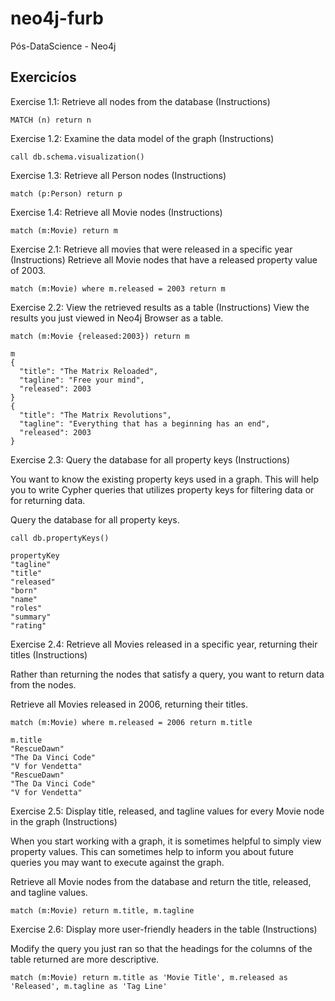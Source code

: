 # neo4j-furb
Pós-DataScience - Neo4j

## Exercicíos 

Exercise 1.1: Retrieve all nodes from the database (Instructions)
```
MATCH (n) return n
```

Exercise 1.2: Examine the data model of the graph (Instructions)

```
call db.schema.visualization()
```
Exercise 1.3: Retrieve all Person nodes (Instructions)

```
match (p:Person) return p
```

Exercise 1.4: Retrieve all Movie nodes (Instructions)

```
match (m:Movie) return m
```

Exercise 2.1: Retrieve all movies that were released in a specific year (Instructions)
Retrieve all Movie nodes that have a released property value of 2003.

```
match (m:Movie) where m.released = 2003 return m
```

Exercise 2.2: View the retrieved results as a table (Instructions)
View the results you just viewed in Neo4j Browser as a table.

```
match (m:Movie {released:2003}) return m

m
{
  "title": "The Matrix Reloaded",
  "tagline": "Free your mind",
  "released": 2003
}
{
  "title": "The Matrix Revolutions",
  "tagline": "Everything that has a beginning has an end",
  "released": 2003
}

```

Exercise 2.3: Query the database for all property keys (Instructions)

You want to know the existing property keys used in a graph. This will help you to write Cypher queries that utilizes property keys for filtering data or for returning data.

Query the database for all property keys.

```
call db.propertyKeys()

propertyKey
"tagline"
"title"
"released"
"born"
"name"
"roles"
"summary"
"rating"
```
Exercise 2.4: Retrieve all Movies released in a specific year, returning their titles (Instructions)

Rather than returning the nodes that satisfy a query, you want to return data from the nodes.

Retrieve all Movies released in 2006, returning their titles.

```
match (m:Movie) where m.released = 2006 return m.title

m.title
"RescueDawn"
"The Da Vinci Code"
"V for Vendetta"
"RescueDawn"
"The Da Vinci Code"
"V for Vendetta"
```

Exercise 2.5: Display title, released, and tagline values for every Movie node in the graph (Instructions)

When you start working with a graph, it is sometimes helpful to simply view property values. This can sometimes help to inform you about future queries you may want to execute against the graph.

Retrieve all Movie nodes from the database and return the title, released, and tagline values.

```
match (m:Movie) return m.title, m.tagline
```

Exercise 2.6: Display more user-friendly headers in the table (Instructions)

Modify the query you just ran so that the headings for the columns of the table returned are more descriptive.

```
match (m:Movie) return m.title as 'Movie Title', m.released as 'Released', m.tagline as 'Tag Line'

```
